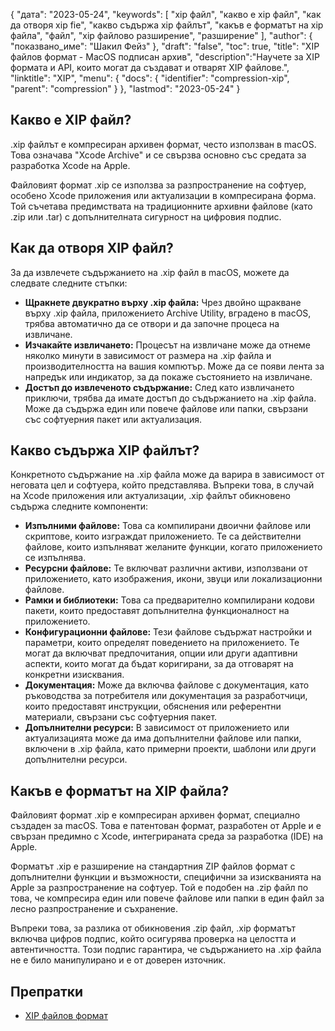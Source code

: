 {
"дата": "2023-05-24",
  "keywords": [
"xip файл",
"какво е xip файл",
"как да отворя xip fie",
"какво съдържа xip файлът",
"какъв е форматът на xip файла",
"файл",
"xip файлово разширение",
"разширение"
],
  "author": {
"показвано_име": "Шакил Фейз"
},
"draft": "false",
"toc": true,
"title": "XIP файлов формат - MacOS подписан архив",
  "description":"Научете за XIP формата и API, които могат да създават и отварят XIP файлове.",
  "linktitle": "XIP",
  "menu": {
    "docs": {
      "identifier": "compression-xip",
      "parent": "compression"
}
},
"lastmod": "2023-05-24"
}

## Какво е XIP файл?

.xip файлът е компресиран архивен формат, често използван в macOS. Това означава "Xcode Archive" и се свързва основно със средата за разработка Xcode на Apple.

Файловият формат .xip се използва за разпространение на софтуер, особено Xcode приложения или актуализации в компресирана форма. Той съчетава предимствата на традиционните архивни файлове (като .zip или .tar) с допълнителната сигурност на цифровия подпис.

## Как да отворя XIP файл?

За да извлечете съдържанието на .xip файл в macOS, можете да следвате следните стъпки:

- **Щракнете двукратно върху .xip файла:** Чрез двойно щракване върху .xip файла, приложението Archive Utility, вградено в macOS, трябва автоматично да се отвори и да започне процеса на извличане.
- **Изчакайте извличането:** Процесът на извличане може да отнеме няколко минути в зависимост от размера на .xip файла и производителността на вашия компютър. Може да се появи лента за напредък или индикатор, за да покаже състоянието на извличане.
- **Достъп до извлеченото съдържание:** След като извличането приключи, трябва да имате достъп до съдържанието на .xip файла. Може да съдържа един или повече файлове или папки, свързани със софтуерния пакет или актуализация.

## Какво съдържа XIP файлът?

Конкретното съдържание на .xip файла може да варира в зависимост от неговата цел и софтуера, който представлява. Въпреки това, в случай на Xcode приложения или актуализации, .xip файлът обикновено съдържа следните компоненти:

- **Изпълними файлове:** Това са компилирани двоични файлове или скриптове, които изграждат приложението. Те са действителни файлове, които изпълняват желаните функции, когато приложението се изпълнява.
- **Ресурсни файлове:** Те включват различни активи, използвани от приложението, като изображения, икони, звуци или локализационни файлове.
- **Рамки и библиотеки:** Това са предварително компилирани кодови пакети, които предоставят допълнителна функционалност на приложението.
- **Конфигурационни файлове:** Тези файлове съдържат настройки и параметри, които определят поведението на приложението. Те могат да включват предпочитания, опции или други адаптивни аспекти, които могат да бъдат коригирани, за да отговарят на конкретни изисквания.
- **Документация:** Може да включва файлове с документация, като ръководства за потребителя или документация за разработчици, които предоставят инструкции, обяснения или референтни материали, свързани със софтуерния пакет.
- **Допълнителни ресурси:** В зависимост от приложението или актуализацията може да има допълнителни файлове или папки, включени в .xip файла, като примерни проекти, шаблони или други допълнителни ресурси.

## Какъв е форматът на XIP файла?

Файловият формат .xip е компресиран архивен формат, специално създаден за macOS. Това е патентован формат, разработен от Apple и е свързан предимно с Xcode, интегрираната среда за разработка (IDE) на Apple.

Форматът .xip е разширение на стандартния ZIP файлов формат с допълнителни функции и възможности, специфични за изискванията на Apple за разпространение на софтуер. Той е подобен на .zip файл по това, че компресира един или повече файлове или папки в един файл за лесно разпространение и съхранение.

Въпреки това, за разлика от обикновения .zip файл, .xip форматът включва цифров подпис, който осигурява проверка на целостта и автентичността. Този подпис гарантира, че съдържанието на .xip файла не е било манипулирано и е от доверен източник.

## Препратки
* [XIP файлов формат](https://en.wikipedia.org/wiki/.XIP)

